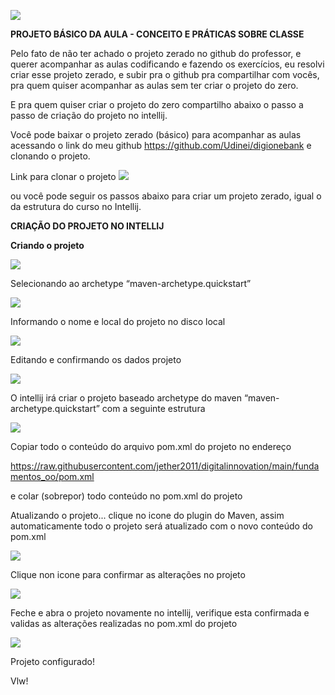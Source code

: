 ![](img/kotlin_classes.png)

**PROJETO BÁSICO DA AULA - CONCEITO E PRÁTICAS SOBRE CLASSE**


Pelo fato de não ter achado o projeto zerado no github do professor, 
e querer acompanhar as aulas codificando e fazendo os exercícios, eu resolvi criar esse projeto zerado, 
e subir pra o github pra compartilhar com vocês, pra quem quiser acompanhar as aulas sem ter criar o projeto do zero.

E pra quem quiser criar o projeto do zero compartilho abaixo o passo a passo de
criação do projeto no intellij.

Você pode baixar o projeto zerado (básico) para acompanhar as aulas acessando o link do meu github https://github.com/Udinei/digionebank e clonando o projeto.


Link para clonar o projeto
![](img/clonando.png)

ou você pode seguir os passos abaixo para criar um projeto zerado, igual o da estrutura do curso no Intellij.

**CRIAÇÃO DO PROJETO NO INTELLIJ**

**Criando o projeto**

![](img/clip_image002.jpg)

 

Selecionando ao archetype “maven-archetype.quickstart”

![](img/clip_image004.jpg)

Informando o nome e local do projeto no disco local

![](img/clip_image006.jpg)

 

Editando e confirmando os dados projeto

![](img/clip_image008.jpg)

 

 

 

 

 

 

 

 

 

 

 

 

 

O intellij irá criar o projeto baseado archetype do maven “maven-archetype.quickstart” com a seguinte estrutura

![](img/clip_image009.jpg)

 

Copiar todo o conteúdo do arquivo pom.xml do projeto no endereço

https://raw.githubusercontent.com/jether2011/digitalinnovation/main/fundamentos_oo/pom.xml

e colar (sobrepor) todo conteúdo no pom.xml do projeto

 

 

 

 

 

Atualizando o projeto... clique no icone do plugin do Maven, assim automaticamente todo o projeto será atualizado com o novo conteúdo do pom.xml

![](img/clip_image011.jpg)

Clique non icone para confirmar as alterações no projeto

![](img/clip_image012.jpg)

 

 

Feche e abra o projeto novamente no intellij, verifique esta confirmada e validas as alterações realizadas no pom.xml do projeto

![](img/clip_image014.jpg)

 

Projeto configurado!

Vlw! 
